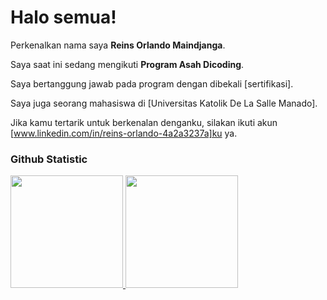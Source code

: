# Halo semua! 

Perkenalkan nama saya **Reins Orlando Maindjanga**.<br>

Saya saat ini sedang mengikuti **Program Asah Dicoding**.<br>

Saya bertanggung jawab pada program dengan dibekali [sertifikasi].<br>

Saya juga seorang mahasiswa di [Universitas Katolik De La Salle Manado].<br>

Jika kamu tertarik untuk berkenalan denganku, silakan ikuti akun [www.linkedin.com/in/reins-orlando-4a2a3237a]ku ya.

### Github Statistic
<p align="left">
<a href="https://github.com/Lando11222">
  <img height="180em" src="https://github-readme-stats-eight-theta.vercel.app/api?username=Lando11222&show_icons=true&theme=algolia&include_all_commits=true&count_private=true"/>
  <img height="180em" src="https://github-readme-stats-eight-theta.vercel.app/api/top-langs/?username=Lando11222&layout=compact&theme=algolia"/>
</a>
</p>
